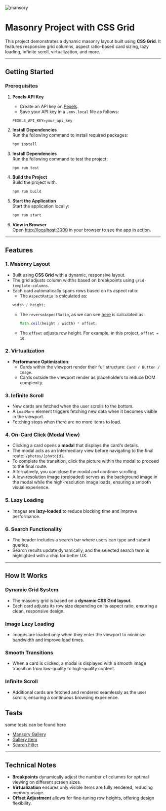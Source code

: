 ![mansory](./assests/mansory.png)

# Masonry Project with CSS Grid

This project demonstrates a dynamic masonry layout built using **CSS Grid**. It features responsive grid columns, aspect ratio-based card sizing, lazy loading, infinite scroll, virtualization, and more.

---

## Getting Started

### Prerequisites

1. **Pexels API Key**

   - Create an API key on [Pexels](https://www.pexels.com/api/).
   - Save your API key in a `.env.local` file as follows:

   ```env
   PEXELS_API_KEY=your_api_key
   ```

2. **Install Dependencies**  
   Run the following command to install required packages:

   ```bash
   npm install
   ```

3. **Install Dependencies**  
   Run the following command to test the project:

   ```bash
   npm run test
   ```

4. **Build the Project**  
   Build the project with:

   ```bash
   npm run build
   ```

5. **Start the Application**  
   Start the application locally:

   ```bash
   npm run start
   ```

6. **View in Browser**  
   Open [http://localhost:3000](http://localhost:3000) in your browser to see the app in action.

---

## Features

### 1. **Masonry Layout**

- Built using **CSS Grid** with a dynamic, responsive layout.
- The grid adjusts column widths based on breakpoints using `grid-template-columns`.
- Each card automatically spans rows based on its aspect ratio:
  - The `AspectRatio` is calculated as:
  ```js
  width / height;
  ```
  - The `reverseAspectRatio`, as we can see [here](src/components/GalleryItem/index.tsx#25) is calculated as:
    ```js
    Math.ceil(height / width) * offset;
    ```
  - The `offset` adjusts row height. For example, in this project, `offset = 10`.

### 2. **Virtualization**

- **Performance Optimization**:
  - Cards within the viewport render their full structure: `Card / Button / Image`.
  - Cards outside the viewport render as placeholders to reduce DOM complexity.

### 3. **Infinite Scroll**

- New cards are fetched when the user scrolls to the bottom.
- A `LoadMore` element triggers fetching new data when it becomes visible in the viewport.
- Fetching stops when there are no more items to load.

### 4. **On-Card Click (Modal View)**

- Clicking a card opens a **modal** that displays the card's details.
- The modal acts as an intermediary view before navigating to the final route: `/photos/[photoId]`.
- To complete the transition, click the picture within the modal to proceed to the final route.
- Alternatively, you can close the modal and continue scrolling.
- A low-resolution image (preloaded) serves as the background image in the modal while the high-resolution image loads, ensuring a smooth visual experience.

### 5. **Lazy Loading**

- Images are **lazy-loaded** to reduce blocking time and improve performance.

### 6. **Search Functionality**

- The header includes a search bar where users can type and submit queries.
- Search results update dynamically, and the selected search term is highlighted with a chip for better UX.

---

## How It Works

### **Dynamic Grid System**

- The masonry grid is based on a **dynamic CSS Grid layout**.
- Each card adjusts its row size depending on its aspect ratio, ensuring a clean, responsive design.

### **Image Lazy Loading**

- Images are loaded only when they enter the viewport to minimize bandwidth and improve load times.

### **Smooth Transitions**

- When a card is clicked, a modal is displayed with a smooth image transition from low-quality to high-quality content.

### **Infinite Scroll**

- Additional cards are fetched and rendered seamlessly as the user scrolls, ensuring a continuous browsing experience.

## **Tests**

some tests can be found here

- [Mansory Gallery](src/components/Mansory/__tests__/index.test.tsx)
- [Gallery Item](src/components/GalleryItem/__tests__/indext.test.tsx)
- [Search Filter](src/components/SearchFilter/__tests__/index.test.tsx)

---

## Technical Notes

- **Breakpoints** dynamically adjust the number of columns for optimal viewing on different screen sizes.
- **Virtualization** ensures only visible items are fully rendered, reducing memory usage.
- **Offset Adjustment** allows for fine-tuning row heights, offering design flexibility.
